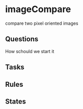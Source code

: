 # imageCompare
compare two pixel oriented images
## Questions
How schould we start it
## Tasks

## Rules

## States
